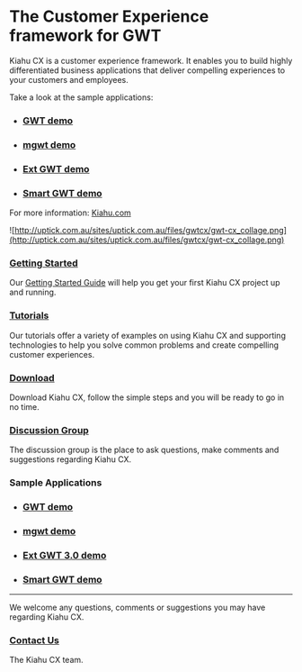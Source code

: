 # The Customer Experience framework for GWT #

Kiahu CX is a customer experience framework.  It enables you to build highly differentiated business applications that deliver compelling experiences to your customers and employees.

Take a look at the sample applications:

  * ### [GWT demo](http://gwt-cx.com/gwt-basic/Basic.html) ###
  * ### [mgwt demo](http://gwt-cx.com/mgwt-basic-project/index.html) ###
  * ### [Ext GWT demo](http://gwt-cx.com/extgwt-serendipity/Serendipity.html) ###
  * ### [Smart GWT demo](http://gwt-cx.com/serendipity/Serendipity.html) ###

For more information: [Kiahu.com](http://kiahu.com)

![http://uptick.com.au/sites/uptick.com.au/files/gwtcx/gwt-cx_collage.png](http://uptick.com.au/sites/uptick.com.au/files/gwtcx/gwt-cx_collage.png)



### [Getting Started](http://kiahu.com/tutorial/getting-started-with-kiahu-cx/) ###
Our [Getting Started Guide](http://kiahu.com/tutorial/getting-started-with-kiahu-cx/) will help you get your first Kiahu CX project up and running.

### [Tutorials](http://kiahu.com/support/tutorials/) ###
Our tutorials offer a variety of examples on using Kiahu CX and supporting technologies to help you solve common problems and create compelling customer experiences.

### [Download](http://code.google.com/p/gwt-cx/source/browse/) ###
Download Kiahu CX, follow the simple steps and you will be ready to go in no time.

### [Discussion Group](http://groups.google.com/group/gwt-cx) ###
The discussion group is the place to ask questions, make comments and suggestions regarding Kiahu CX.

### Sample Applications ###

  * ### [GWT demo](http://gwt-cx.com/gwt-basic/Basic.html) ###
  * ### [mgwt demo](http://gwt-cx.com/mgwt-basic-project/index.html) ###
  * ### [Ext GWT 3.0 demo](http://gwt-cx.com/extgwt-serendipity/Serendipity.html) ###
  * ### [Smart GWT demo](http://gwt-cx.com/serendipity/Serendipity.html) ###


---


We welcome any questions, comments or suggestions you may have regarding Kiahu CX.
### [Contact Us](http://kiahu.com/contact/) ###

The Kiahu CX team.